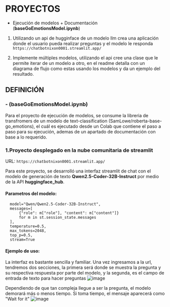 # PROYECTOS
- Ejecución de modelos + Documentación (**baseGoEmotionsModel.ipynb**)
  
1. Utilizando un api de hugginface de un modelo llm crea una aplicación donde el usuario pueda realizar preguntas y el modelo le responda
 ```https://chatbotnixon0001.streamlit.app/```

3. Implemente múltiples modelos, utilizando el api cree una clase que le permite iterar de un modelo a otro, en el readme detalla con un diagrama de flujo como estas usando los modelos y da un ejemplo del resultado.

## DEFINICIÓN

### - **(baseGoEmotionsModel.ipynb)**
Para el proyecto de ejecución de modelos, se consume la libreria de transfromers de un modelo de text-classification (SamLowe/roberta-base-go_emotions), el cuál es ejecutado desde un Colab que contiene el paso a paso para su ejecución, ademas de un apartado de documentación con base a lo requerido.

### 1.Proyecto desplegado en la nube comunitaria de streamlit
URL:
```https://chatbotnixon0001.streamlit.app/```

Para este proyecto, se desarrolló una interfaz streamlit de chat con el modelo de generación de texto **Qwen2.5-Coder-32B-Instruct** por medio de la API **huggingface_hub**. 

#### **Parametros del modelo:**
```
  model="Qwen/Qwen2.5-Coder-32B-Instruct",
  messages=[
      {"role": m["role"], "content": m["content"]}
      for m in st.session_state.messages
  ],
  temperature=0.5,
  max_tokens=2048,
  top_p=0.5,
  stream=True
```
#### **Ejemplo de uso:**
La interfaz es bastante sencilla y familiar. Una vez ingresamos a la url, tendremos dos secciones, la primera será donde se muestra la pregunta y su respectiva respuesta por parte del modelo, y la segunda, es el campo de entrada de texto para hacer preguntas
![image](https://github.com/user-attachments/assets/f7308447-8cfb-4d07-bf49-9d09d29ff1aa)

Dependiendo de que tan compleja llegue a ser la pregunta, el modelo demorará más o menos tiempo. Si toma tiempo, el mensaje aparecerá como "Wait for it"
![image](https://github.com/user-attachments/assets/4e65ae78-8307-4058-bcf3-b659480a10e5)


  
